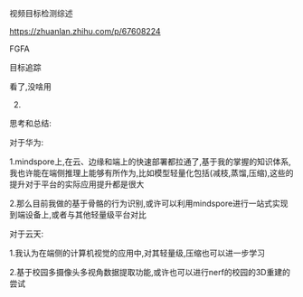 视频目标检测综述

https://zhuanlan.zhihu.com/p/67608224   





FGFA





目标追踪

看了,没啥用





2.

思考和总结:  



对于华为:

1.mindspore上,在云、边缘和端上的快速部署都拉通了,基于我的掌握的知识体系,我也许能在端侧推理上能够有所作为,比如模型轻量化包括(减枝,蒸馏,压缩),这些的提升对于平台的实际应用提升都是很大

2.那么目前我做的基于骨骼的行为识别,或许可以利用mindspore进行一站式实现到端设备上,或者与其他轻量级平台对比

对于云天:

1.我认为在端侧的计算机视觉的应用中,对其轻量级,压缩也可以进一步学习

2.基于校园多摄像头多视角数据提取功能,或许也可以进行nerf的校园的3D重建的尝试